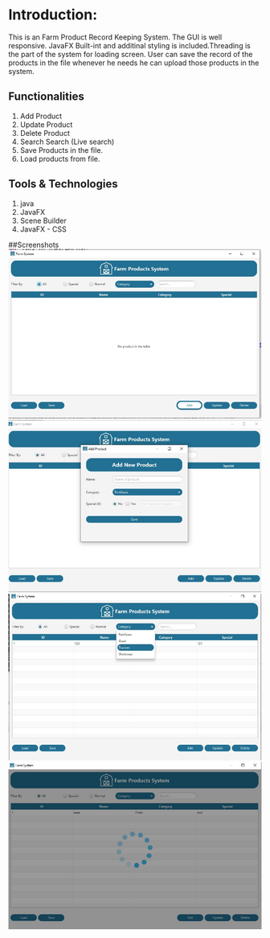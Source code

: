 # Introduction:
This is an Farm Product Record Keeping System. The GUI is well responsive. JavaFX Built-int and additinal styling is included.Threading is the part of the system for loading screen. User can save the record of the products in the file whenever he needs he can upload those products in the system.
## Functionalities
1. Add Product
2. Update Product
3. Delete Product
4. Search Search (Live search)
5. Save Products in the file.
6. Load products from file.

## Tools & Technologies
1. java
2. JavaFX
3. Scene Builder
4. JavaFX - CSS

##Screenshots
![This is an image](/1.jpg)
![This is an image](/2.jpg)
![This is an image](/3.jpg)
![This is an image](/4.jpg)


